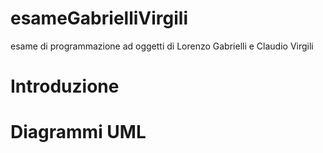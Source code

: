 # esameGabrielliVirgili
esame di programmazione ad oggetti di Lorenzo Gabrielli e Claudio Virgili
# Introduzione

# Diagrammi UML

